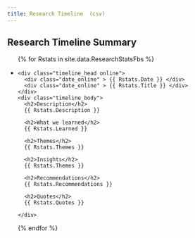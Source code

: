 ```yaml
---
title: Research Timeline  (csv)
---
```


<section id="timeline">
  <h1>Research Timeline Summary</h1>
<ul class="timeline_ul">
{% for Rstats in site.data.ResearchStatsFbs %}
  <li  class="timeline_card">
    
    <div class="timeline_head online">
      <div class="date_online" > {{ Rstats.Date }} </div>
      <div class="date_online" > {{ Rstats.Title }} </div>
    </div>
    <div class="timeline_body">
      <h2>Description</h2>
      {{ Rstats.Description }}
      
      <h2>What we learned</h2>
      {{ Rstats.Learned }}

      <h2>Themes</h2>
      {{ Rstats.Themes }}
      
      <h2>Insights</h2>
      {{ Rstats.Themes }}
      
      <h2>Recommendations</h2>
      {{ Rstats.Recommendations }}
      
      <h2>Quotes</h2>
      {{ Rstats.Quotes }}
 
    </div>
  </li>
{% endfor %}
</ul>
</section>
